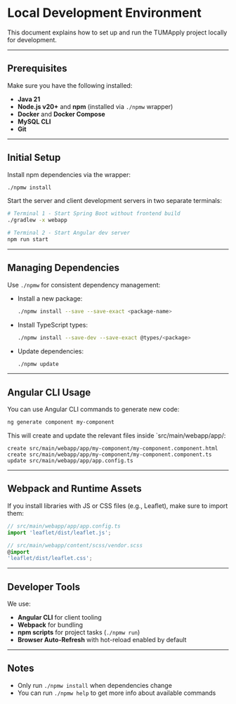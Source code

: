 # Local Development Environment

This document explains how to set up and run the TUMApply project locally for development.

---

## Prerequisites

Make sure you have the following installed:

- **Java 21**
- **Node.js v20+** and **npm** (installed via `./npmw` wrapper)
- **Docker** and **Docker Compose**
- **MySQL CLI**
- **Git**

---

## Initial Setup

Install npm dependencies via the wrapper:

```bash
./npmw install
```

Start the server and client development servers in two separate terminals:

```bash
# Terminal 1 - Start Spring Boot without frontend build
./gradlew -x webapp

# Terminal 2 - Start Angular dev server
npm run start
```

---

## Managing Dependencies

Use `./npmw` for consistent dependency management:

- Install a new package:

  ```bash
  ./npmw install --save --save-exact <package-name>
  ```

- Install TypeScript types:

  ```bash
  ./npmw install --save-dev --save-exact @types/<package>
  ```

- Update dependencies:
  ```bash
  ./npmw update
  ```

---

## Angular CLI Usage

You can use Angular CLI commands to generate new code:

```bash
ng generate component my-component
```

This will create and update the relevant files inside `src/main/webapp/app/:

```
create src/main/webapp/app/my-component/my-component.component.html
create src/main/webapp/app/my-component/my-component.component.ts
update src/main/webapp/app/app.config.ts
```

---

## Webpack and Runtime Assets

If you install libraries with JS or CSS files (e.g., Leaflet), make sure to import them:

```ts
// src/main/webapp/app/app.config.ts
import 'leaflet/dist/leaflet.js';

// src/main/webapp/content/scss/vendor.scss
@import
'leaflet/dist/leaflet.css';
```

---

## Developer Tools

We use:

- **Angular CLI** for client tooling
- **Webpack** for bundling
- **npm scripts** for project tasks (`./npmw run`)
- **Browser Auto-Refresh** with hot-reload enabled by default

---

## Notes

- Only run `./npmw install` when dependencies change
- You can run `./npmw help` to get more info about available commands
